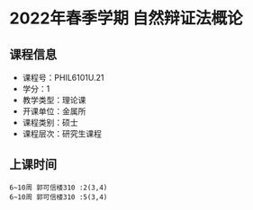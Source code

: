 # 2022年春季学期 自然辩证法概论 






## 课程信息

- 课程号：PHIL6101U.21
- 学分：1
- 教学类型：理论课
- 开课单位：金属所
- 课程类别：硕士
- 课程层次：研究生课程

## 上课时间

```
6~10周 郭可信楼310 :2(3,4)
6~10周 郭可信楼310 :5(3,4)
```

